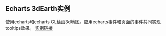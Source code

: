## Echarts 3dEarth实例

使用echarts和echarts GL绘画3d地图。应用echarts事件和页面的事件共同实现tooltips效果。
[实例链接](https://hlsblog.github.io/3dEarth/ "3dEarth")
